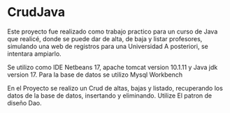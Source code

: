 # CrudJava

Este proyecto fue realizado como trabajo practico para un curso de Java que realicé, donde se puede dar de alta, de baja y listar profesores, simulando una web de registros para una Universidad
A posteriori, se intentara ampiarlo.

Se utilizo como IDE Netbeans 17, apache tomcat version 10.1.11 y Java jdk version 17. Para la base de datos se utilizo Mysql Workbench

En el Proyecto se realizo un Crud de altas, bajas y listado, recuperando los datos de la base de datos, insertando y eliminando. 
Utilize El patron de diseño Dao.
